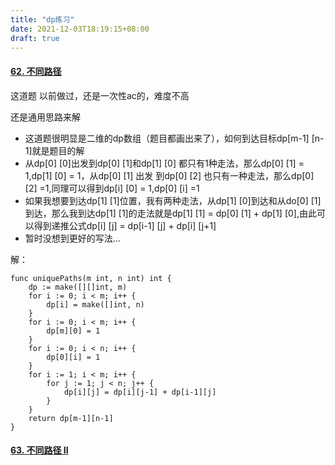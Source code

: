 ```yaml
---
title: "dp练习"
date: 2021-12-03T18:19:15+08:00
draft: true
---
```


#### [62. 不同路径](https://leetcode-cn.com/problems/unique-paths/)

这道题 以前做过，还是一次性ac的，难度不高

还是通用思路来解

- 这道题很明显是二维的dp数组（题目都画出来了），如何到达目标dp[m-1] [n-1]就是题目的解
- 从dp[0] [0]出发到dp[0] [1]和dp[1] [0] 都只有1种走法，那么dp[0] [1] = 1,dp[1] [0] = 1，从dp[0] [1] 出发 到dp[0] [2] 也只有一种走法，那么dp[0] [2] =1,同理可以得到dp[i] [0] = 1,dp[0] [i] =1
- 如果我想要到达dp[1] [1]位置，我有两种走法，从dp[1] [0]到达和从do[0] [1] 到达，那么我到达dp[1] [1]的走法就是dp[1] [1] = dp[0] [1] + dp[1] [0],由此可以得到递推公式dp[i] [j] = dp[i-1] [j] + dp[i] [j+1]
- 暂时没想到更好的写法...

解：

```
func uniquePaths(m int, n int) int {
	dp := make([][]int, m)
	for i := 0; i < m; i++ {
		dp[i] = make([]int, n)
	}
	for i := 0; i < m; i++ {
		dp[m][0] = 1
	}
	for i := 0; i < n; i++ {
		dp[0][i] = 1
	}
	for i := 1; i < m; i++ {
		for j := 1; j < n; j++ {
			dp[i][j] = dp[i][j-1] + dp[i-1][j]
		}
	}
	return dp[m-1][n-1]
}

```



#### [63. 不同路径 II](https://leetcode-cn.com/problems/unique-paths-ii/)


